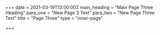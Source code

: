 +++
date = 2021-03-19T13:00:00Z
main_heading = "Main Page Three Heading"
para_one = "New Page 3 Text"
para_two = "New Page Three Text"
title = "Page Three"
type = "inner-page"

+++
